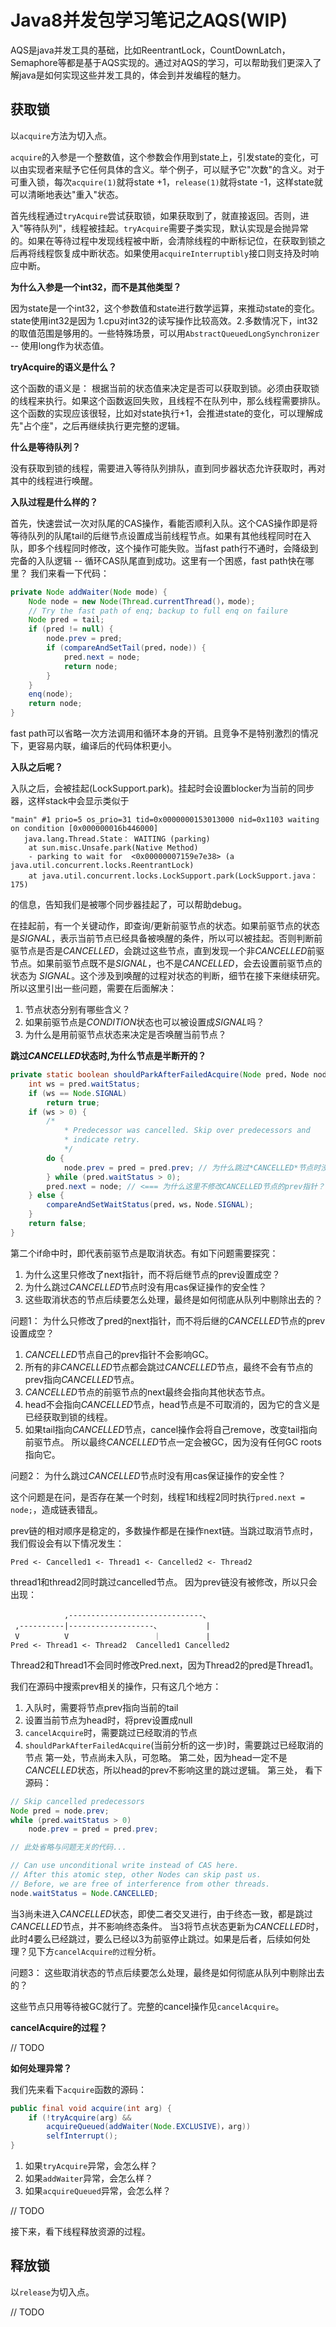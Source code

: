 # Java8并发包学习笔记之AQS(WIP)

AQS是java并发工具的基础，比如ReentrantLock，CountDownLatch，Semaphore等都是基于AQS实现的。通过对AQS的学习，可以帮助我们更深入了解java是如何实现这些并发工具的，体会到并发编程的魅力。

## 获取锁
以`acquire`方法为切入点。

`acquire`的入参是一个整数值，这个参数会作用到state上，引发state的变化，可以由实现者来赋予它任何具体的含义。举个例子，可以赋予它"次数"的含义。对于可重入锁，每次`acquire(1)`就将state +1，`release(1)`就将state -1，这样state就可以清晰地表达"重入"状态。

首先线程通过`tryAcquire`尝试获取锁，如果获取到了，就直接返回。否则，进入"等待队列"，线程被挂起。`tryAcquire`需要子类实现，默认实现是会抛异常的。如果在等待过程中发现线程被中断，会清除线程的中断标记位，在获取到锁之后再将线程恢复成中断状态。如果使用`acquireInterruptibly`接口则支持及时响应中断。

**为什么入参是一个int32，而不是其他类型？**

因为state是一个int32，这个参数值和state进行数学运算，来推动state的变化。state使用int32是因为 1.cpu对int32的读写操作比较高效。2.多数情况下，int32的取值范围是够用的。一些特殊场景，可以用`AbstractQueuedLongSynchronizer` -- 使用long作为状态值。

**tryAcquire的语义是什么？**

这个函数的语义是： 根据当前的状态值来决定是否可以获取到锁。必须由获取锁的线程来执行。如果这个函数返回失败，且线程不在队列中，那么线程需要排队。这个函数的实现应该很轻，比如对state执行+1，会推进state的变化，可以理解成先"占个座"，之后再继续执行更完整的逻辑。

**什么是等待队列？**

没有获取到锁的线程，需要进入等待队列排队，直到同步器状态允许获取时，再对其中的线程进行唤醒。

**入队过程是什么样的？**

首先，快速尝试一次对队尾的CAS操作，看能否顺利入队。这个CAS操作即是将等待队列的队尾tail的后继节点设置成当前线程节点。如果有其他线程同时在入队，即多个线程同时修改，这个操作可能失败。当fast path行不通时，会降级到完备的入队逻辑 -- 循环CAS队尾直到成功。这里有一个困惑，fast path快在哪里？ 我们来看一下代码：
```java
private Node addWaiter(Node mode) {
    Node node = new Node(Thread.currentThread()，mode);
    // Try the fast path of enq; backup to full enq on failure
    Node pred = tail;
    if (pred != null) {
        node.prev = pred;
        if (compareAndSetTail(pred，node)) {
            pred.next = node;
            return node;
        }
    }
    enq(node);
    return node;
}
```
fast path可以省略一次方法调用和循环本身的开销。且竞争不是特别激烈的情况下，更容易内联，编译后的代码体积更小。

**入队之后呢？**

入队之后，会被挂起(LockSupport.park)。挂起时会设置blocker为当前的同步器，这样stack中会显示类似于
```
"main" #1 prio=5 os_prio=31 tid=0x0000000153013000 nid=0x1103 waiting on condition [0x000000016b446000]
   java.lang.Thread.State： WAITING (parking)
	at sun.misc.Unsafe.park(Native Method)
	- parking to wait for  <0x00000007159e7e38> (a java.util.concurrent.locks.ReentrantLock)
	at java.util.concurrent.locks.LockSupport.park(LockSupport.java：175)
```
的信息，告知我们是被哪个同步器挂起了，可以帮助debug。

在挂起前，有一个关键动作，即查询/更新前驱节点的状态。如果前驱节点的状态是*SIGNAL*，表示当前节点已经具备被唤醒的条件，所以可以被挂起。否则判断前驱节点是否是*CANCELLED*，会跳过这些节点，直到发现一个非*CANCELLED*前驱节点。如果前驱节点既不是*SIGNAL*，也不是*CANCELLED*，会去设置前驱节点的状态为 *SIGNAL*。这个涉及到唤醒的过程对状态的判断，细节在接下来继续研究。所以这里引出一些问题，需要在后面解决：
1. 节点状态分别有哪些含义？
2. 如果前驱节点是*CONDITION*状态也可以被设置成*SIGNAL*吗？
3. 为什么是用前驱节点状态来决定是否唤醒当前节点？

**跳过*CANCELLED*状态时,为什么节点是半断开的？**
```java
private static boolean shouldParkAfterFailedAcquire(Node pred，Node node) {
    int ws = pred.waitStatus;
    if (ws == Node.SIGNAL)
        return true;
    if (ws > 0) {
        /*
            * Predecessor was cancelled. Skip over predecessors and
            * indicate retry.
            */
        do {
            node.prev = pred = pred.prev; // 为什么跳过*CANCELLED*节点时没有用cas保证操作的安全性？
        } while (pred.waitStatus > 0);
        pred.next = node; // <=== 为什么这里不修改CANCELLED节点的prev指针？
    } else {
        compareAndSetWaitStatus(pred，ws，Node.SIGNAL);
    }
    return false;
}
```
第二个if命中时，即代表前驱节点是取消状态。有如下问题需要探究：
1. 为什么这里只修改了next指针，而不将后继节点的prev设置成空？
2. 为什么跳过*CANCELLED*节点时没有用cas保证操作的安全性？
3. 这些取消状态的节点后续要怎么处理，最终是如何彻底从队列中剔除出去的？

问题1： 为什么只修改了pred的next指针，而不将后继的*CANCELLED*节点的prev设置成空？
1. *CANCELLED*节点自己的prev指针不会影响GC。
2. 所有的非*CANCELLED*节点都会跳过*CANCELLED*节点，最终不会有节点的prev指向*CANCELLED*节点。
3. *CANCELLED*节点的前驱节点的next最终会指向其他状态节点。
4. head不会指向*CANCELLED*节点，head节点是不可取消的，因为它的含义是已经获取到锁的线程。
5. 如果tail指向*CANCELLED*节点，cancel操作会将自己remove，改变tail指向前驱节点。
所以最终*CANCELLED*节点一定会被GC，因为没有任何GC roots指向它。

问题2： 为什么跳过*CANCELLED*节点时没有用cas保证操作的安全性？

这个问题是在问，是否存在某一个时刻，线程1和线程2同时执行`pred.next = node;`，造成链表错乱。

prev链的相对顺序是稳定的，多数操作都是在操作next链。当跳过取消节点时，我们假设会有以下情况发生：
```
Pred <- Cancelled1 <- Thread1 <- Cancelled2 <- Thread2
```
thread1和thread2同时跳过cancelled节点。
因为prev链没有被修改，所以只会出现：
```
            ,------------------------------、
 ,----------|-------------------、          |
 V          V                   ｜          |
Pred <- Thread1 <- Thread2  Cancelled1 Cancelled2
```
Thread2和Thread1不会同时修改Pred.next，因为Thread2的pred是Thread1。

我们在源码中搜索prev相关的操作，只有这几个地方：
1. 入队时，需要将节点prev指向当前的tail
2. 设置当前节点为head时，将prev设置成null
3. `cancelAcquire`时，需要跳过已经取消的节点
4. `shouldParkAfterFailedAcquire`(当前分析的这一步)时，需要跳过已经取消的节点
第一处，节点尚未入队，可忽略。
第二处，因为head一定不是*CANCELLED*状态，所以head的prev不影响这里的跳过逻辑。
第三处，
看下源码：
```java
// Skip cancelled predecessors
Node pred = node.prev;
while (pred.waitStatus > 0)
    node.prev = pred = pred.prev;

// 此处省略与问题无关的代码...

// Can use unconditional write instead of CAS here.
// After this atomic step, other Nodes can skip past us.
// Before, we are free of interference from other threads.
node.waitStatus = Node.CANCELLED;
```
当3尚未进入*CANCELLED*状态，即使二者交叉进行，由于终态一致，都是跳过*CANCELLED*节点，并不影响终态条件。
当3将节点状态更新为*CANCELLED*时，此时4要么已经跳过，要么已经以3为前驱停止跳过。如果是后者，后续如何处理？见下方`cancelAcquire的过程`分析。

问题3： 这些取消状态的节点后续要怎么处理，最终是如何彻底从队列中剔除出去的？

这些节点只用等待被GC就行了。完整的cancel操作见`cancelAcquire`。

**cancelAcquire的过程？**


// TODO

**如何处理异常？**

我们先来看下`acquire`函数的源码：
```java
public final void acquire(int arg) {
    if (!tryAcquire(arg) &&
        acquireQueued(addWaiter(Node.EXCLUSIVE)，arg))
        selfInterrupt();
}
```
1. 如果`tryAcquire`异常，会怎么样？
2. 如果`addWaiter`异常，会怎么样？
3. 如果`acquireQueued`异常，会怎么样？

// TODO

接下来，看下线程释放资源的过程。
## 释放锁
以`release`为切入点。

// TODO
